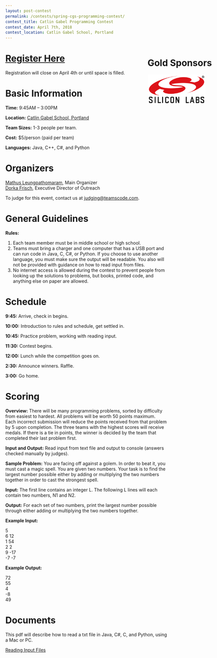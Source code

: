 ```yaml
---
layout: post-contest
permalink: /contests/spring-cgs-programming-contest/
contest_title: Catlin Gabel Programming Contest
contest_date: April 7th, 2018
contest_location: Catlin Gabel School, Portland
---
```


<div style="float: right; margin-right: -140px; margin-left: 10px; text-align: center;">
  <h1 style="text-align: left;"><b>Gold Sponsors</b></h1>
  <a href="https://www.silabs.com/"><img src="/assets/images/sponsor_siliconlabs.png" alt="Silicon Labs" style="width: 180px; margin-right: 20px;"></a> <br> 
</div>

# [Register Here](https://teamscode.typeform.com/to/OOdCyk)
Registration will close on April 4th or until space is filled. 

# Basic Information #

**Time:** 9:45AM – 3:00PM

**Location:** <a href="https://www.google.com/maps/dir/''/google+maps+catlin+gabel+school/@45.5099736,-122.8375217,12z/data=!4m8!4m7!1m0!1m5!1m1!1s0x549509433a879379:0x688f19935355949f!2m2!1d-122.7674819!2d45.509995">Catlin Gabel School, Portland</a>

**Team Sizes:** 1-3 people per team. 

**Cost:** $5/person (paid per team)

**Languages:** Java, C++, C#, and Python

# Organizers # 

<a href="mailto:mathus@teamscode.com">Mathus Leungpathomaram</a>, Main Organizer  
<a href="mailto:dorka@teamscode.com">Dorka Frisch</a>, Executive Director of Outreach

<!--<div class="p" style="margin-top: 25px; margin-bottom: 25px; width: 90%; font-size: 16px">-->
  To judge for this event, contact us at 
  <a class="a" href="mailto:judging@teamscode.com">judging@teamscode.com</a>.
<!--</div>-->

# General Guidelines #

**Rules:**

1. Each team member must be in middle school or high school.
2. Teams must bring a charger and one computer that has a USB port and can run code in Java, C, C#, or Python. If you choose to use another language, you must make sure the output will be readable. You also will not be provided with guidance on how to read input from files. 
3. No internet access is allowed during the contest to prevent people from looking up the solutions to problems, but books, printed code, and anything else on paper are allowed.

# Schedule #

**9:45:** Arrive, check in begins.

**10:00:** Introduction to rules and schedule, get settled in.

**10:45:** Practice problem, working with reading input. 

**11:30:** Contest begins. 

**12:00:** Lunch while the competition goes on.

**2:30:** Announce winners. Raffle.

**3:00:** Go home.

# Scoring #

**Overview:** There will be many programming problems, sorted by difficulty from easiest to hardest. All problems will be worth 50 points maximum. Each incorrect submission will reduce the points received from that problem by 5 upon completion. The three teams with the highest scores will receive medals. If there is a tie in points, the winner is decided by the team that completed their last problem first.

**Input and Output:** Read input from text file and output to console (answers checked manually by judges).

**Sample Problem:** You are facing off against a golem. In order to beat it, you must cast a magic spell. You are given two numbers. Your task is to find the largest number possible either by adding or multiplying the two numbers together in order to cast the strongest spell.

**Input:** The first line contains an integer L. The following L lines will each contain two numbers, N1 and N2.

**Output:** For each set of two numbers, print the largest number possible through either adding or multiplying the two numbers together.

**Example Input:**

5  
6 12  
1 54  
2 2  
9 -17  
-7 -7  

**Example Output:**

72  
55  
4  
-8  
49  

# Documents #

This pdf will describe how to read a txt file in Java, C#, C, and Python, using a Mac or PC.

<a href="/assets/docs/reading_input_files_packet.pdf">Reading Input Files</a>
